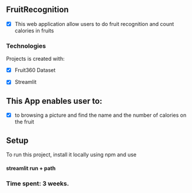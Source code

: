 ## FruitRecognition

- [x] This web application allow users to do fruit recognition and count calories in fruits 

### Technologies
Projects is created with:
- [x] Fruit360 Dataset
- [x] Streamlit


## This App enables user to:
- [x] to browsing a picture and find the name and the number of calories on the fruit



## Setup
To run this project, install it locally using npm and use
#### streamlit run + path

### Time spent: 3 weeks.
